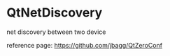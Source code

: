 # QtNetDiscovery
net discovery between two device 


reference page:
https://github.com/jbagg/QtZeroConf
